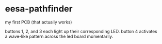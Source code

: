 # eesa-pathfinder

my first PCB (that actually works)

buttons 1, 2, and 3 each light up their corresponding LED. button 4 activates a wave-like pattern across the led board momentarily.

